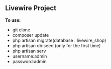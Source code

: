 ## Livewire Project
**To use:**
- git clone
- composer update
- php artisan migrate(database : livewire_shop)
- php artisan db:seed (only for the first time)
- php artisan serv
- username:admin
- password:admin
